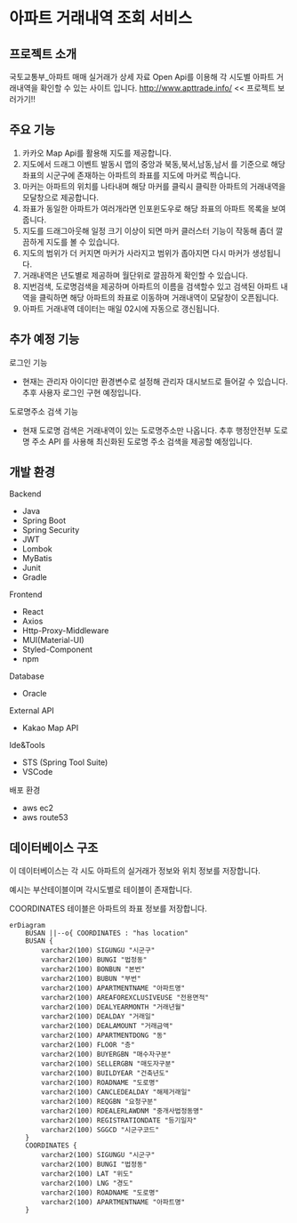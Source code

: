 # 아파트 거래내역 조회 서비스

## 프로젝트 소개
국토교통부_아파트 매매 실거래가 상세 자료 Open Api를 이용해 각 시도별 아파트 거래내역을 확인할 수 있는 사이트 입니다.
<http://www.apttrade.info/> << 프로젝트 보러가기!!

## 주요 기능
1. 카카오 Map Api를 활용해 지도를 제공합니다.
2. 지도에서 드래그 이벤트 발동시 맵의 중앙과 북동,북서,남동,남서 를 기준으로 해당 좌표의 시군구에 존재하는 아파트의 좌표를 지도에 마커로 찍습니다.
3. 마커는 아파트의 위치를 나타내며 해당 마커를 클릭시 클릭한 아파트의 거래내역을 모달창으로 제공합니다.
4. 좌표가 동일한 아파트가 여러개라면 인포윈도우로 해당 좌표의 아파트 목록을 보여줍니다.
5. 지도를 드래그아웃해 일정 크기 이상이 되면 마커 클러스터 기능이 작동해 좀더 깔끔하게 지도를 볼 수 있습니다.
6. 지도의 범위가 더 커지면 마커가 사라지고 범위가 좁아지면 다시 마커가 생성됩니다.
7. 거래내역은 년도별로 제공하며 월단위로 깔끔하게 확인할 수 있습니다.
8. 지번검색, 도로명검색을 제공하며 아파트의 이름을 검색할수 있고 검색된 아파트 내역을 클릭하면 해당 아파트의 좌표로 이동하며 거래내역이 모달창이 오픈됩니다.
9. 아파트 거래내역 데이터는 매일 02시에 자동으로 갱신됩니다.

## 추가 예정 기능
로그인 기능
- 현재는 관리자 아이디만 환경변수로 설정해 관리자 대시보드로 들어갈 수 있습니다. 추후 사용자 로그인 구현 예정입니다.
  
도로명주소 검색 기능

- 현재 도로명 검색은 거래내역이 있는 도로명주소만 나옵니다. 추후 행정안전부 도로명 주소 API 를 사용해 최신화된 도로명 주소 검색을 제공할 예정입니다.

## 개발 환경
Backend
- Java
- Spring Boot
- Spring Security
- JWT
- Lombok
- MyBatis
- Junit
- Gradle
  
Frontend
- React
- Axios
- Http-Proxy-Middleware
- MUI(Material-UI)
- Styled-Component
- npm

Database
- Oracle
  
External API
- Kakao Map API

Ide&Tools
- STS (Spring Tool Suite)
- VSCode

배포 환경
- aws ec2
- aws route53

## 데이터베이스 구조
이 데이터베이스는 각 시도 아파트의 실거래가 정보와 위치 정보를 저장합니다.

예시는 부산테이블이며 각시도별로 테이블이 존재합니다.

COORDINATES 테이블은 아파트의 좌표 정보를 저장합니다.
```mermaid
erDiagram
    BUSAN ||--o{ COORDINATES : "has location"
    BUSAN {
        varchar2(100) SIGUNGU "시군구"
        varchar2(100) BUNGI "법정동"
        varchar2(100) BONBUN "본번"
        varchar2(100) BUBUN "부번"
        varchar2(100) APARTMENTNAME "아파트명"
        varchar2(100) AREAFOREXCLUSIVEUSE "전용면적"
        varchar2(100) DEALYEARMONTH "거래년월"
        varchar2(100) DEALDAY "거래일"
        varchar2(100) DEALAMOUNT "거래금액"
        varchar2(100) APARTMENTDONG "동"
        varchar2(100) FLOOR "층"
        varchar2(100) BUYERGBN "매수자구분"
        varchar2(100) SELLERGBN "매도자구분"
        varchar2(100) BUILDYEAR "건축년도"
        varchar2(100) ROADNAME "도로명"
        varchar2(100) CANCLEDEALDAY "해제거래일"
        varchar2(100) REQGBN "요청구분"
        varchar2(100) RDEALERLAWDNM "중개사법정동명"
        varchar2(100) REGISTRATIONDATE "등기일자"
        varchar2(100) SGGCD "시군구코드"
    }
    COORDINATES {
        varchar2(100) SIGUNGU "시군구"
        varchar2(100) BUNGI "법정동"
        varchar2(100) LAT "위도"
        varchar2(100) LNG "경도"
        varchar2(100) ROADNAME "도로명"
        varchar2(100) APARTMENTNAME "아파트명"
    }
  ```

